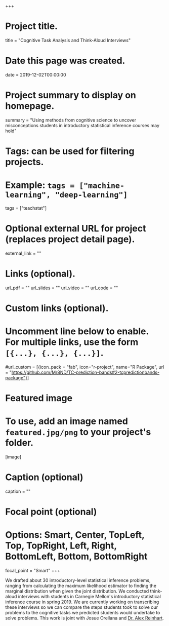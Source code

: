 +++
# Project title.
title = "Cognitive Task Analysis and Think-Aloud Interviews"

# Date this page was created.
date = 2019-12-02T00:00:00

# Project summary to display on homepage.
summary = "Using methods from cognitive science to uncover misconceptions students in introductory statistical inference courses may hold"

# Tags: can be used for filtering projects.
# Example: `tags = ["machine-learning", "deep-learning"]`
tags = ["teachstat"]

# Optional external URL for project (replaces project detail page).
external_link = ""

# Links (optional).
url_pdf = ""
url_slides = ""
url_video = ""
url_code = ""

# Custom links (optional).
#   Uncomment line below to enable. For multiple links, use the form `[{...}, {...}, {...}]`.
#url_custom = [{icon_pack = "fab", icon="r-project", name="R Package", url = "https://github.com/Mr8ND/TC-prediction-bands#2-tcpredictionbands-package"}]


# Featured image
# To use, add an image named `featured.jpg/png` to your project's folder. 
[image]
  # Caption (optional)
  caption = ""

  # Focal point (optional)
  # Options: Smart, Center, TopLeft, Top, TopRight, Left, Right, BottomLeft, Bottom, BottomRight
  focal_point = "Smart"
+++

We drafted about 30 introductory-level statistical inference problems, ranging from calculating the maximum likelihood estimator to finding the marginal distribution when given the joint distribution. We conducted think-aloud interviews with students in Carnegie Mellon's introductory statistical inference course in spring 2019. We are currently working on transcribing these interviews so we can compare the steps students took to solve our problems to the cognitive tasks we predicted students would undertake to solve problems. This work is joint with Josue Orellana and [Dr. Alex Reinhart](https://www.refsmmat.com/).